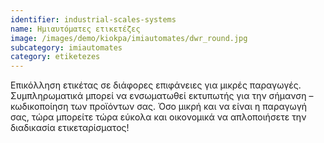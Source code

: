 ```yaml
---
identifier: industrial-scales-systems
name: Ημιαυτόματες ετικετέζες
image: /images/demo/kiokpa/imiautomates/dwr_round.jpg
subcategory: imiautomates
category: etiketezes
---
```









Επικόλληση ετικέτας σε διάφορες επιφάνειες για μικρές παραγωγές. Συμπληρωματικά μπορεί να ενσωματωθεί εκτυπωτής για την σήμανση – κωδικοποίηση των προϊόντων σας. Όσο μικρή και να είναι η παραγωγή σας, τώρα μπορείτε τώρα εύκολα και οικονομικά να απλοποιήσετε την διαδικασία ετικεταρίσματος!
